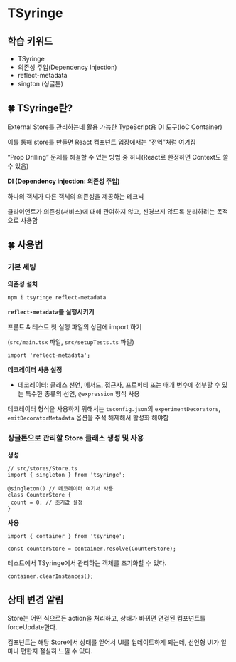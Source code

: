 # TSyringe

## 학습 키워드

- TSyringe
- 의존성 주입(Dependency Injection)
- reflect-metadata
- sington (싱글톤)

## 🍀 TSyringe란?

External Store를 관리하는데 활용 가능한 TypeScript용 DI 도구(IoC Container)

 이를 통해 store를 만들면 React 컴포넌트 입장에서는 “전역”처럼 여겨짐

 “Prop Drilling” 문제를 해결할 수 있는 방법 중 하나(React로 한정하면 Context도 쓸 수 있음)

 **DI (Dependency injection: 의존성 주입)**

 하나의 객체가 다른 객체의 의존성을 제공하는 테크닉

 클라이언트가 의존성(서비스)에 대해 관여하지 않고, 신경쓰지 않도록 분리하려는 목적으로 사용함

## 🍀 사용법

### 기본 세팅

**의존성 설치**

```bash
npm i tsyringe reflect-metadata
```

**`reflect-metadata`를 실행시키기**

프론트 & 테스트 첫 실행 파일의 상단에 import 하기

(`src/main.tsx` 파일, `src/setupTests.ts` 파일)

```tsx
import 'reflect-metadata';
```

**데코레이터 사용 설정**

- 데코레이터: 클래스 선언, 메서드, 접근자, 프로퍼티 또는 매개 변수에 첨부할 수 있는 특수한 종류의 선언, `@expression` 형식 사용

데코레이터 형식을 사용하기 위해서는 `tsconfig.json`의 `experimentDecorators`, `emitDecoratorMetadata` 옵션을 주석 해제해서 활성화 해야함

### 싱글톤으로 관리할 Store 클래스 생성 및 사용

**생성**

```tsx
// src/stores/Store.ts
import { singleton } from 'tsyringe';

@singleton() // 데코레이터 여기서 사용
class CounterStore {
 count = 0; // 초기값 설정
}
```

**사용**

```tsx
import { container } from 'tsyringe';

const counterStore = container.resolve(CounterStore);
```

테스트에서 TSyringe에서 관리하는 객체를 초기화할 수 있다.

```tsx
container.clearInstances();
```

## 상태 변경 알림

Store는 어떤 식으로든 action을 처리하고, 상태가 바뀌면 연결된 컴포넌트를 forceUpdate한다.

컴포넌트는 해당 Store에서 상태를 얻어서 UI를 업데이트하게 되는데, 선언형 UI가 얼마나 편한지 절실히 느낄 수 있다.
